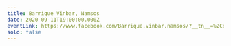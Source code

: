 ```yaml
---
title: Barrique Vinbar, Namsos
date: 2020-09-11T19:00:00.000Z
eventLink: https://www.facebook.com/Barrique.vinbar.namsos/?__tn__=%2Cd%2CP-R&eid=ARChgs9R4aX7Un4d0RHaohkVQFhSjLlR5OB0TKQ7Bq-zYIL9SlXMoqnM6xH3S1QdVRkjB62CDt2p5DF9
solo: false
---
```

